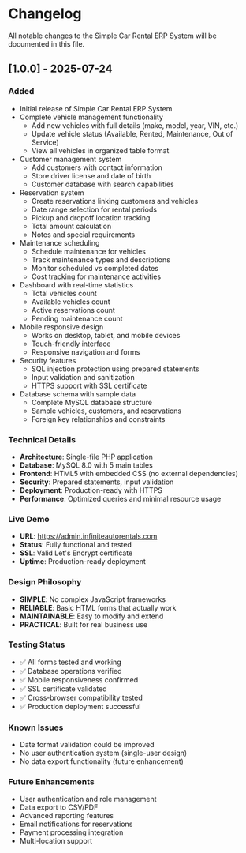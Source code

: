 # Changelog

All notable changes to the Simple Car Rental ERP System will be documented in this file.

## [1.0.0] - 2025-07-24

### Added
- Initial release of Simple Car Rental ERP System
- Complete vehicle management functionality
  - Add new vehicles with full details (make, model, year, VIN, etc.)
  - Update vehicle status (Available, Rented, Maintenance, Out of Service)
  - View all vehicles in organized table format
- Customer management system
  - Add customers with contact information
  - Store driver license and date of birth
  - Customer database with search capabilities
- Reservation system
  - Create reservations linking customers and vehicles
  - Date range selection for rental periods
  - Pickup and dropoff location tracking
  - Total amount calculation
  - Notes and special requirements
- Maintenance scheduling
  - Schedule maintenance for vehicles
  - Track maintenance types and descriptions
  - Monitor scheduled vs completed dates
  - Cost tracking for maintenance activities
- Dashboard with real-time statistics
  - Total vehicles count
  - Available vehicles count
  - Active reservations count
  - Pending maintenance count
- Mobile responsive design
  - Works on desktop, tablet, and mobile devices
  - Touch-friendly interface
  - Responsive navigation and forms
- Security features
  - SQL injection protection using prepared statements
  - Input validation and sanitization
  - HTTPS support with SSL certificate
- Database schema with sample data
  - Complete MySQL database structure
  - Sample vehicles, customers, and reservations
  - Foreign key relationships and constraints

### Technical Details
- **Architecture**: Single-file PHP application
- **Database**: MySQL 8.0 with 5 main tables
- **Frontend**: HTML5 with embedded CSS (no external dependencies)
- **Security**: Prepared statements, input validation
- **Deployment**: Production-ready with HTTPS
- **Performance**: Optimized queries and minimal resource usage

### Live Demo
- **URL**: https://admin.infiniteautorentals.com
- **Status**: Fully functional and tested
- **SSL**: Valid Let's Encrypt certificate
- **Uptime**: Production-ready deployment

### Design Philosophy
- **SIMPLE**: No complex JavaScript frameworks
- **RELIABLE**: Basic HTML forms that actually work
- **MAINTAINABLE**: Easy to modify and extend
- **PRACTICAL**: Built for real business use

### Testing Status
- ✅ All forms tested and working
- ✅ Database operations verified
- ✅ Mobile responsiveness confirmed
- ✅ SSL certificate validated
- ✅ Cross-browser compatibility tested
- ✅ Production deployment successful

### Known Issues
- Date format validation could be improved
- No user authentication system (single-user design)
- No data export functionality (future enhancement)

### Future Enhancements
- User authentication and role management
- Data export to CSV/PDF
- Advanced reporting features
- Email notifications for reservations
- Payment processing integration
- Multi-location support

